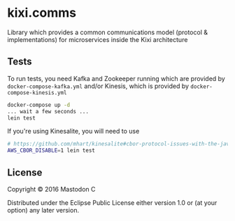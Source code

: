# kixi.comms

Library which provides a common communications model (protocol & implementations) for microservices inside the Kixi architecture

## Tests

To run tests, you need Kafka and Zookeeper running which are provided by `docker-compose-kafka.yml` and/or Kinesis, which is provided by `docker-compose-kinesis.yml`

``` bash
docker-compose up -d
... wait a few seconds ...
lein test
```

If you're using Kinesalite, you will need to use

``` bash
# https://github.com/mhart/kinesalite#cbor-protocol-issues-with-the-java-sdk
AWS_CBOR_DISABLE=1 lein test
```

## License

Copyright © 2016 Mastodon C

Distributed under the Eclipse Public License either version 1.0 or (at
your option) any later version.
